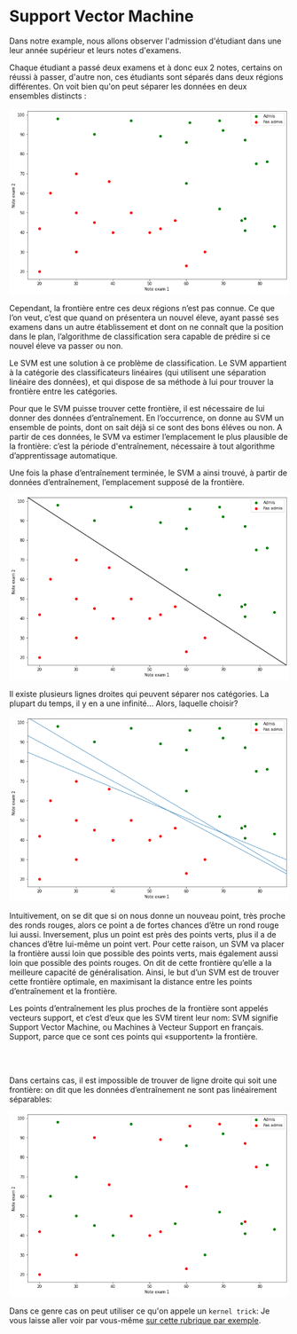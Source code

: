 # Support Vector Machine

Dans notre example, nous allons observer l'admission d'étudiant dans une leur année supérieur et leurs notes d'examens.

Chaque étudiant a passé deux examens et à donc eux 2 notes, certains on réussi à passer, d'autre non, ces étudiants sont séparés dans deux régions différentes.
On voit bien qu'on peut séparer les données en deux ensembles distincts :

![output1](./images/output.png)


Cependant, la frontière entre ces deux régions n’est pas connue. Ce que l’on veut, c’est que quand on présentera un nouvel éleve, ayant passé ses examens dans un autre établissement et dont on ne connaît que la position dans le plan, l’algorithme de classification sera capable de prédire si ce nouvel éleve va passer ou non.

Le SVM est une solution à ce problème de classification. Le SVM appartient à la catégorie des classificateurs linéaires (qui utilisent une séparation linéaire des données), et qui dispose de sa méthode à lui pour trouver la frontière entre les catégories.

Pour que le SVM puisse trouver cette frontière, il est nécessaire de lui donner des données d’entraînement. En l’occurrence, on donne au SVM un ensemble de points, dont on sait déjà si ce sont des bons éléves ou non. A partir de ces données, le SVM va estimer l’emplacement le plus plausible de la frontière: c’est la période d'entraînement, nécessaire à tout algorithme d’apprentissage automatique. 

Une fois la phase d’entraînement terminée, le SVM a ainsi trouvé, à partir de données d’entraînement, l’emplacement supposé de la frontière.

![output1](./images/output1.png)

Il existe plusieurs lignes droites qui peuvent séparer nos catégories. La plupart du temps, il y en a une infinité… Alors, laquelle choisir?

![output2](./images/output2.png)

Intuitivement, on se dit que si on nous donne un nouveau point, très proche des ronds rouges, alors ce point a de fortes chances d’être un rond rouge lui aussi. Inversement, plus un point est près des points verts, plus il a de chances d’être lui-même un point vert. Pour cette raison, un SVM va placer la frontière aussi loin que possible des points verts, mais également aussi loin que possible des points rouges.
On dit de cette frontière qu’elle a la meilleure capacité de généralisation. Ainsi, le but d’un SVM est de trouver cette frontière optimale, en maximisant la distance entre les points d’entraînement et la frontière.

Les points d’entraînement les plus proches de la frontière sont appelés vecteurs support, et c’est d’eux que les SVM tirent leur nom: SVM signifie Support Vector Machine, ou Machines à Vecteur Support en français. Support, parce que ce sont ces points qui «supportent» la frontière.

<br><br>

Dans certains cas, il est impossible de trouver de ligne droite qui soit une frontière: on dit que les données d’entraînement ne sont pas linéairement séparables:

![output3](./images/output3.png)

Dans ce genre cas on peut utiliser ce qu'on appele un `kernel trick`: Je vous laisse aller voir par vous-même [sur cette rubrique par exemple](https://fr.wikipedia.org/wiki/Machine_%C3%A0_vecteurs_de_support#Cas_non_s%C3%A9parable_:_kernel_trick).





